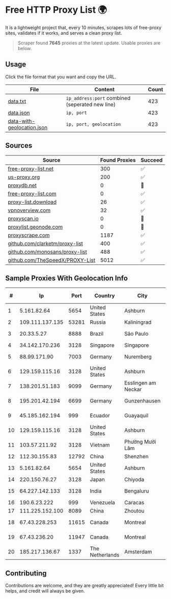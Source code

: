 
# Free HTTP Proxy List 🌍

It is a lightweight project that, every 10 minutes, scrapes lots of free-proxy sites, validates if it works, and serves a clean proxy list.


> Scraper found **7645** proxies at the latest update. Usable proxies are below.

## Usage

Click the file format that you want and copy the URL.


|File|Content|Count|
|----|-------|-----|
|[data.txt](https://raw.githubusercontent.com/themiralay/Proxy-List-World/master/data.txt)|`ip_address:port` combined (seperated new line)|423|
|[data.json](https://raw.githubusercontent.com/themiralay/Proxy-List-World/master/data.json)|`ip, port`|423|
|[data-with-geolocation.json](https://raw.githubusercontent.com/themiralay/Proxy-List-World/master/data-with-geolocation.json)|`ip, port, geolocation`|423|

## Sources

|Source|Found Proxies|Succeed|
|------|-------------|-------|
|[free-proxy-list.net](https://free-proxy-list.net)|300|✅|
|[us-proxy.org](https://www.us-proxy.org)|200|✅|
|[proxydb.net](http://proxydb.net)|0|🚫|
|[free-proxy-list.com](https://free-proxy-list.com/?page=&port=&type%5B%5D=http&type%5B%5D=https&up_time=0&search=Search)|0|✅|
|[proxy-list.download](https://www.proxy-list.download/HTTP)|26|✅|
|[vpnoverview.com](https://vpnoverview.com/privacy/anonymous-browsing/free-proxy-servers)|32|✅|
|[proxyscan.io](https://www.proxyscan.io)|0|🚫|
|[proxylist.geonode.com](https://proxylist.geonode.com/api/proxy-list?limit=300&page=1&sort_by=lastChecked&sort_type=desc&protocols=http,https)|0|🚫|
|[proxyscrape.com](https://api.proxyscrape.com/v2/?request=displayproxies&protocol=http&timeout=10000&country=all&ssl=all&anonymity=all)|1187|✅|
|[github.com/clarketm/proxy-list](https://raw.githubusercontent.com/clarketm/proxy-list/master/proxy-list-raw.txt)|400|✅|
|[github.com/monosans/proxy-list](https://raw.githubusercontent.com/monosans/proxy-list/main/proxies/http.txt)|488|✅|
|[github.com/TheSpeedX/PROXY-List](https://raw.githubusercontent.com/TheSpeedX/PROXY-List/master/http.txt)|5012|✅|


## Sample Proxies With Geolocation Info

|#|Ip|Port|Country|City|Internet Service Provider|
|-|--|----|-------|----|-------------------------|
|1|5.161.82.64|5654|United States|Ashburn|Hetzner Online GmbH|
|2|109.111.137.135|53281|Russia|Kaliningrad|TIS Dialog LLC|
|3|20.33.5.27|8888|Brazil|São Paulo|Microsoft Corporation|
|4|34.142.170.236|3128|Singapore|Singapore|Google LLC|
|5|88.99.171.90|7003|Germany|Nuremberg|Hetzner Online GmbH|
|6|129.159.115.16|3128|United States|Ashburn|Oracle Corporation|
|7|138.201.51.183|9099|Germany|Esslingen am Neckar|Hetzner Online GmbH|
|8|195.201.42.194|6699|Germany|Gunzenhausen|Hetzner Online GmbH|
|9|45.185.162.194|999|Ecuador|Guayaquil|Ufinet Panama S.A.|
|10|129.159.115.16|3128|United States|Ashburn|Oracle Corporation|
|11|103.57.211.92|3128|Vietnam|Phường Mười Lăm|NHANHOA|
|12|112.30.155.83|12792|China|Shenzhen|China Mobile|
|13|5.161.82.64|5654|United States|Ashburn|Hetzner Online GmbH|
|14|220.150.76.27|3128|Japan|Chiyoda|FreeBit Co., Ltd.|
|15|64.227.142.133|3128|India|Bengaluru|DigitalOcean, LLC|
|16|190.6.23.222|999|Venezuela|Caracas|Net Uno|
|17|111.225.152.100|8089|China|Zhoutou|China Telecom|
|18|67.43.228.253|11615|Canada|Montreal|GloboTech Communications|
|19|67.43.236.20|11947|Canada|Montreal|GloboTech Communications|
|20|185.217.136.67|1337|The Netherlands|Amsterdam|Stallion Network Services Limited|



## Contributing

Contributions are welcome, and they are greatly appreciated! Every
little bit helps, and credit will always be given.


